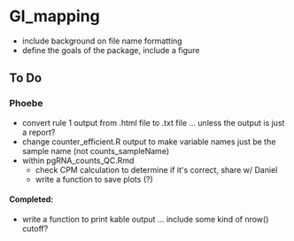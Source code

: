 # GI_mapping

* include background on file name formatting
* define the goals of the package, include a figure

## To Do

### Phoebe
* convert rule 1 output from .html file to .txt file ... unless the output is just a report?
* change counter_efficient.R output to make variable names just be the sample name (not counts_sampleName)
* within pgRNA_counts_QC.Rmd
  * check CPM calculation to determine if it's correct, share w/ Daniel
  * write a function to save plots (?)

#### Completed:
* write a function to print kable output ... include some kind of nrow() cutoff?
